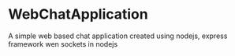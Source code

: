 # WebChatApplication
A simple web based chat application created using nodejs, express framework wen sockets in nodejs
